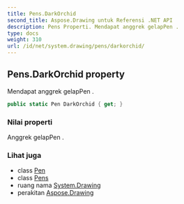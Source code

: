 ```yaml
---
title: Pens.DarkOrchid
second_title: Aspose.Drawing untuk Referensi .NET API
description: Pens Properti. Mendapat anggrek gelapPen .
type: docs
weight: 310
url: /id/net/system.drawing/pens/darkorchid/
---
```

## Pens.DarkOrchid property

Mendapat anggrek gelapPen .

```csharp
public static Pen DarkOrchid { get; }
```

### Nilai properti

Anggrek gelapPen .

### Lihat juga

* class [Pen](../../pen/)
* class [Pens](../)
* ruang nama [System.Drawing](../../pens/)
* perakitan [Aspose.Drawing](../../../)


